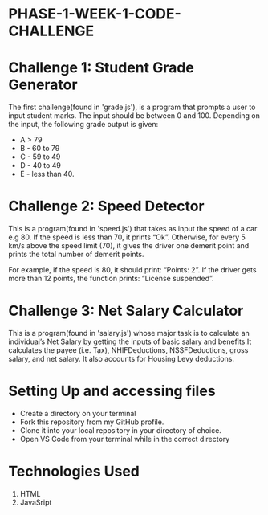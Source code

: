 # PHASE-1-WEEK-1-CODE-CHALLENGE

# Challenge 1: Student Grade Generator

The first challenge(found in 'grade.js'), is a program that prompts a user to input student marks. The input should be between 0 and 100. Depending on the input, the following grade output is given:

- A > 79
- B - 60 to 79
- C - 59 to 49
- D - 40 to 49
- E - less than 40.

# Challenge 2: Speed Detector

This is a program(found in 'speed.js') that takes as input the speed of a car e.g 80. If the speed is less than 70, it prints “Ok”. Otherwise, for every 5 km/s above the speed limit (70), it gives the driver one demerit point and prints the total number of demerit points.

For example, if the speed is 80, it should print: “Points: 2”. If the driver gets more than 12 points, the function prints: “License suspended”.

# Challenge 3: Net Salary Calculator

This is a program(found in 'salary.js') whose major task is to calculate an individual’s Net Salary by getting the inputs of basic salary and benefits.It calculates the payee (i.e. Tax), NHIFDeductions, NSSFDeductions, gross salary, and net salary. It also accounts for Housing Levy deductions.

# Setting Up and accessing files

- Create a directory on your terminal
- Fork this repository from my GitHub profile.
- Clone it into your local repository in your directory of choice.
- Open VS Code from your terminal while in the correct directory

# Technologies Used

1. HTML
2. JavaSript
